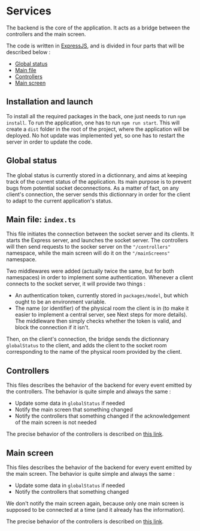 # Services

The backend is the core of the application. It acts as a bridge between the controllers and the main screen.

The code is written in [ExpressJS](https://expressjs.com/en/api.html), and is divided in four parts that will be described below :
- [Global status](#global-status)
- [Main file](#main-file-indexts)
- [Controllers](#controllers)
- [Main screen](#main-screen)

## Installation and launch

To install all the required packages in the back, one just needs to run `npm install`. To run the application, one has to run `npm run start`. This will create a `dist` folder in the root of the project, where the application will be deployed. No hot update was implemented yet, so one has to restart the server in order to update the code.

## Global status

The global status is currently stored in a dictionnary, and aims at keeping track of the current status of the application. Its main purpose is to prevent bugs from potential socket deconnections. As a matter of fact, on any client's connection, the server sends this dictionnary in order for the client to adapt to the current application's status.

## Main file: `index.ts`

This file initiates the connection between the socket server and its clients. It starts the Express server, and launches the socket server. The controllers will then send requests to the socker server on the `"/controllers"` namespace, while the main screen will do it on the `"/mainScreens"` namespace.

Two middlewares were added (actually twice the same, but for both namespaces) in order to implement some authentication. Whenever a client connects to the socket server, it will provide two things :
- An authentication token, currently stored in `packages/model`, but which ought to be an environment variable.
- The name (or identifier) of the physical room the client is in (to make it easier to implement a central server, see Next steps for more details).
The middleware then simply checks whether the token is valid, and block the connection if it isn't.

Then, on the client's connection, the bridge sends the dictionnary `globalStatus` to the client, and adds the client to the socket room corresponding to the name of the physical room provided by the client.

## Controllers

This files describes the behavior of the backend for every event emitted by the controllers. The behavior is quite simple and always the same :
- Update some data in `globalStatus` if needed
- Notify the main screen that something changed
- Notify the controllers that something changed if the acknowledgement of the main screen is not needed

The precise behavior of the controllers is described on [this link](https://miro.com/app/board/uXjVOsD0w74=/?share_link_id=145031442760).

## Main screen

This files describes the behavior of the backend for every event emitted by the main screen. The behavior is quite simple and always the same :
- Update some data in `globalStatus` if needed
- Notify the controllers that something changed

We don't notify the main screen again, because only one main screen is supposed to be connected at a time (and it already has the information).

The precise behavior of the controllers is described on [this link](https://miro.com/app/board/uXjVOsD0w74=/?share_link_id=145031442760).


